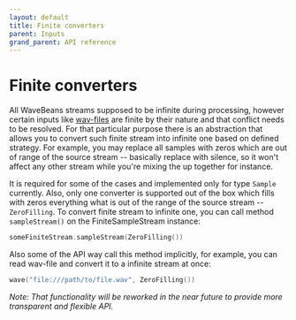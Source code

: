 ```yaml
---
layout: default
title: Finite converters
parent: Inputs
grand_parent: API reference
---
```

Finite converters
=========

<!-- START doctoc generated TOC please keep comment here to allow auto update -->
<!-- DON'T EDIT THIS SECTION, INSTEAD RE-RUN doctoc TO UPDATE -->
<!-- END doctoc generated TOC please keep comment here to allow auto update -->

All WaveBeans streams supposed to be infinite during processing, however certain inputs like [wav-files](wav-file.md) are finite by their nature and that conflict needs to be resolved. For that particular purpose there is an abstraction that allows you to convert such finite stream into infinite one based on defined strategy. For example, you may replace all samples with zeros which are out of range of the source stream -- basically replace with silence, so it won't affect any other stream while you're mixing the up together for instance.

It is required for some of the cases and implemented only for type `Sample` currently. Also, only one converter is supported out of the box which fills with zeros everything what is out of the range of the source stream -- `ZeroFilling`. To convert finite stream to infinite one, you can call method `sampleStream()` on the FiniteSampleStream instance:

```kotlin
someFiniteStream.sampleStream(ZeroFilling())
```

Also some of the API way call this method implicitly, for example, you can read wav-file and convert it to a infinite stream at once:

```kotlin
wave("file:///path/to/file.wav", ZeroFilling())
```

*Note: That functionality will be reworked in the near future to provide more transparent and flexible API.*
